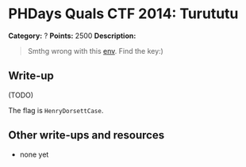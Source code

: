 # PHDays Quals CTF 2014: Turututu

**Category:** ?
**Points:** 2500
**Description:**

> Smthg wrong with this [env](task.exe). Find the key:)

## Write-up

(TODO)

The flag is `HenryDorsettCase`.

## Other write-ups and resources

* none yet
